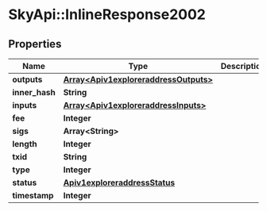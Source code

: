 # SkyApi::InlineResponse2002

## Properties
Name | Type | Description | Notes
------------ | ------------- | ------------- | -------------
**outputs** | [**Array&lt;Apiv1exploreraddressOutputs&gt;**](Apiv1exploreraddressOutputs.md) |  | [optional] 
**inner_hash** | **String** |  | [optional] 
**inputs** | [**Array&lt;Apiv1exploreraddressInputs&gt;**](Apiv1exploreraddressInputs.md) |  | [optional] 
**fee** | **Integer** |  | [optional] 
**sigs** | **Array&lt;String&gt;** |  | [optional] 
**length** | **Integer** |  | [optional] 
**txid** | **String** |  | [optional] 
**type** | **Integer** |  | [optional] 
**status** | [**Apiv1exploreraddressStatus**](Apiv1exploreraddressStatus.md) |  | [optional] 
**timestamp** | **Integer** |  | [optional] 


